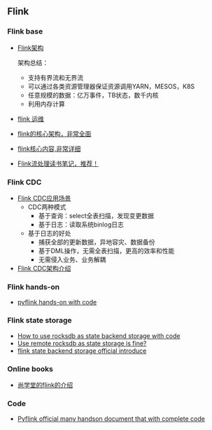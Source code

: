 ## Flink


### Flink base
- [Flink架构](https://flink.apache.org/zh/flink-architecture.html)
  
  架构总结：
  - 支持有界流和无界流
  - 可以通过各类资源管理器保证资源调用YARN，MESOS，K8S
  - 任意规模的数据：亿万事件，TB状态，数千内核
  - 利用内存计算

- [flink 运维](https://flink.apache.org/zh/flink-operations.html)
- [flink的核心架构，非常全面](https://blog.51cto.com/u_15294184/3052633)
- [flink核心内容,非常详细](https://blog.csdn.net/a805814077/article/details/108095451)
- [Flink流处理读书笔记，推荐！](https://cloud.tencent.com/developer/article/2136281)

### Flink CDC
- [Flink CDC应用场景](https://developer.aliyun.com/article/777502)
  - CDC两种模式
    - 基于查询：select全表扫描，发现变更数据
    - 基于日志：读取系统binlog日志
  - 基于日志的好处
    - 捕获全部的更新数据，异地容灾、数据备份
    - 基于DML操作，无需全表扫描，更高的效率和性能
    - 无需侵入业务、业务解耦
- [Flink CDC架构介绍](https://flink-learning.org.cn/article/detail/3ebe9f20774991c4d5eeb75a141d9e1e)


### Flink hands-on
- [pyflink hands-on with code](https://flink-learning.org.cn/article/detail/65bcdf72a377d468b5436c3e76a63437)


### Flink state storage
- [How to use rocksdb as state backend storage with code](https://towardsdatascience.com/heres-how-flink-stores-your-state-7b37fbb60e1a)
- [Use remote rocksdb as state storage is fine?](https://stackoverflow.com/questions/70900933/flink-state-using-rocksdb)
- [flink state backend storage official introduce](https://nightlies.apache.org/flink/flink-docs-master/docs/ops/state/state_backends/)


### Online books
- [尚学堂的flink的介绍](https://confucianzuoyuan.github.io/flink-tutorial/book/chapter01-00-00-第一章，有状态的流式处理简介.html)


### Code
- [Pyflink official many handson document that with complete code](https://nightlies.apache.org/flink/flink-docs-master/api/python/examples/table/basic_operations.html)